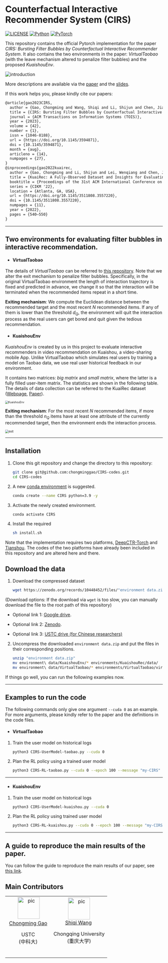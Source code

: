 # Counterfactual Interactive Recommender System (CIRS)

[![LICENSE](https://img.shields.io/badge/license-MIT-green)](https://github.com/chongminggao/CIRS-codes/blob/main/LICENSE)
[![Python](https://img.shields.io/badge/python-3.9-blue.svg)](https://www.python.org/)
[![PyTorch](https://img.shields.io/badge/pytorch-1.9.0+cu111-%237732a8)](https://pytorch.org/)

This repository contains the official Pytorch implementation for the paper *CIRS: Bursting Filter Bubbles by Counterfactual Interactive Recommender System*. It also contains the two environments in the paper: *VirtualTaobao* (with the leave mechanism altered to penalize filter bubbles) and the proposed *KuaishouEnv*.

<img src="figs/intro2.png" alt="introduction" style="zoom:100%;" />

More descriptions are available via the [paper](https://arxiv.org/pdf/2204.01266.pdf) and the [slides](https://cdn.chongminggao.top/files/pdf/CIRS-slides.pdf).

If this work helps you, please kindly cite our papers:

```latex
@article{gao2023CIRS,
  author = {Gao, Chongming and Wang, Shiqi and Li, Shijun and Chen, Jiawei and He, Xiangnan and Lei, Wenqiang and Li, Biao and Zhang, Yuan and Jiang, Peng},
  title = {CIRS: Bursting Filter Bubbles by Counterfactual Interactive Recommender System},
  journal = {ACM Transactions on Information Systems (TOIS)},
  year = {2023},
  volume = {42},
  number = {1},
  issn = {1046-8188},
  url = {https://doi.org/10.1145/3594871},
  doi = {10.1145/3594871},
  month = {aug},
  articleno = {14},
  numpages = {27},
}
@inproceedings{gao2022kuairec,
  author = {Gao, Chongming and Li, Shijun and Lei, Wenqiang and Chen, Jiawei and Li, Biao and Jiang, Peng and He, Xiangnan and Mao, Jiaxin and Chua, Tat-Seng},
  title = {KuaiRec: A Fully-Observed Dataset and Insights for Evaluating Recommender Systems},
  booktitle = {Proceedings of the 31st ACM International Conference on Information \& Knowledge Management},
  series = {CIKM '22},
  location = {Atlanta, GA, USA},
  url = {https://doi.org/10.1145/3511808.3557220},
  doi = {10.1145/3511808.3557220},
  numpages = {11},
  year = {2022},
  pages = {540–550}
}
```

---
## Two environments for evaluating filter bubbles in interactive recommendation.

- #### VirtualTaobao

The details of *VirtualTaobao* can be referred to [this repository](https://github.com/eyounx/VirtualTaobao). Note that we alter the exit mechanism to penalize filter bubbles. Specifically, in the original VirtualTaobao environment the length of interaction trajectory is fixed and predicted in advance, we change it so that the interaction will be terminated when the recommended items repeat in a short time. 

**Exiting mechanism**: We compute the Euclidean distance between the recommended target and the most recent $N$ recommended items. If any of them is lower than the threshold $d_Q$, the environment will quit the interaction process as the real users can get bored and quit given the tedious recommendation. 



- #### KuaishouEnv

*KuaishouEnv* is created by us in this project to evaluate interactive recommenders in video recommendation on Kuaishou, a video-sharing mobile App. Unlike VirtualTaobao which simulates real users by training a model on Taobao data, we use real user historical feedback in our environment. 

It contains two matrices: *big matrix* and *small matrix*, where the latter is a fully filled user-item matrix. The statistics are shown in the following table. The details of data collection can be referred to the KuaiRec dataset ([Webpage](https://chongminggao.github.io/KuaiRec/), [Paper](https://arxiv.org/pdf/2202.10842.pdf)). 

<img src="figs/KuaiRec.png" alt="KuaishouEnv" style="zoom: 60%;" />


**Exiting mechanism**: For the most recent $N$ recommended items, if more than the threshold $n_Q$ items have at least one attribute of the currently recommended target, then the environment ends the interaction process.

<img src="figs/exit.png" alt="exit" style="zoom:67%;" />

---
## Installation

1. Clone this git repository and change the directory to this repository:

	```bash
	git clone git@github.com:chongminggao/CIRS-codes.git
	cd CIRS-codes
	```


2. A new [conda environment](https://docs.conda.io/projects/conda/en/latest/user-guide/concepts/environments.html) is suggested. 

    ```bash
    conda create --name CIRS python=3.9 -y
    ```

3. Activate the newly created environment.

    ```bash
    conda activate CIRS
    ```


4. Install the required 

    ```bash
    sh install.sh
    ```

Note that the implementation requires two platforms, [DeepCTR-Torch](https://github.com/shenweichen/DeepCTR-Torch) and [Tianshou](https://github.com/thu-ml/tianshou). The codes of the two platforms have already been included in this repository and are altered here and there. 

## Download the data

1. Download the compressed dataset

    ```bash 
    wget https://zenodo.org/records/10448452/files/"environment data.zip" # (md5:bb165aac072e00e5408ac5c159f38c1f)
    ```

(Download options: If the download via `wget` is too slow, you can manually download the file to the root path of this repository)

- Optional link 1: [Google drive](https://drive.google.com/file/d/1v9y-nxhrtOg_Kd3sm6hJ4curNFpgRbPx/view).

- Optional link 2: [Zenodo](https://zenodo.org/records/10448452).

- Optional link 3: [USTC drive (for Chinese researchers)](https://rec.ustc.edu.cn/share/0fcb0130-5bce-11ec-be8a-9b5319b7bbe2)

2. Uncompress the downloaded `environment data.zip` and put the files in their corresponding positions.

   ```bash
   unzip "environment data.zip"
   mv environment\ data/KuaishouEnv/* environments/KuaishouRec/data/
   mv environment\ data/VirtualTaobao/* environments/VirtualTaobao/virtualTB/SupervisedLearning/
   ```
   

If things go well, you can run the following examples now.

---
## Examples to run the code

The following commands only give one argument `--cuda 0` as an example. For more arguments, please kindly refer to the paper and the definitions in the code files. 

- #### VirtualTaobao

1. Train the user model on historical logs

    ```bash
    python3 CIRS-UserModel-taobao.py --cuda 0
    ```

2. Plan the RL policy using a trained user model

    ```bash
    python3 CIRS-RL-taobao.py --cuda 0 --epoch 100 --message "my-CIRS"
    ```

---

- #### KuaishouEnv

1. Train the user model on historical logs

    ```bash
    python3 CIRS-UserModel-kuaishou.py --cuda 0
    ```

2. Plan the RL policy using trained user model

    ```bash
    python3 CIRS-RL-kuaishou.py --cuda 0 --epoch 100 --message "my-CIRS"
    ```

---
## A guide to reproduce the main results of the paper.

You can follow the guide to reproduce the main results of our paper, see [this link](./reproduce_results_of_our_paper).



## Main Contributors

<table border="0">
  <tbody>
    <tr align="center" >
      <td>
        ​ <a href="https://github.com/chongminggao"><img width="70" height="70" src="https://github.com/chongminggao.png?s=40" alt="pic"></a><br>
        ​ <a href="https://github.com/chongminggao">Chongming Gao</a> ​
        <p>
        USTC <br> (中科大)  </p>​
      </td>
      <td>
         <a href="https://github.com/Strawberry47"><img width="70" height="70" src="https://github.com/Strawberry47.png?s=40" alt="pic"></a><br>
         <a href="https://github.com/Strawberry47">Shiqi Wang</a> ​
        <p>Chongqing University <br> (重庆大学)  </p>​
      </td>
    </tr>
  </tbody>
</table>
